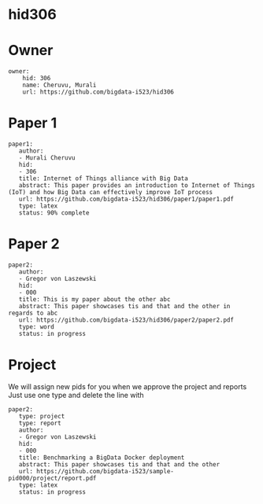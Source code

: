 # hid306

# Owner

```
owner:
    hid: 306
    name: Cheruvu, Murali
    url: https://github.com/bigdata-i523/hid306
```

# Paper 1

```
paper1:
   author: 
   - Murali Cheruvu
   hid:
   - 306
   title: Internet of Things alliance with Big Data
   abstract: This paper provides an introduction to Internet of Things (IoT) and how Big Data can effectively improve IoT process
   url: https://github.com/bigdata-i523/hid306/paper1/paper1.pdf
   type: latex
   status: 90% complete  
```
   
# Paper 2

```
paper2:
   author: 
   - Gregor von Laszewski
   hid:
   - 000
   title: This is my paper about the other abc
   abstract: This paper showcases tis and that and the other in regards to abc
   url: https://github.com/bigdata-i523/hid306/paper2/paper2.pdf
   type: word
   status: in progress
```

# Project 

We will assign new pids for you when we approve the project and reports
Just use one type and delete the line with 

```
paper2:
   type: project
   type: report
   author: 
   - Gregor von Laszewski
   hid:
   - 000
   title: Benchmarking a BigData Docker deployment
   abstract: This paper showcases tis and that and the other 
   url: https://github.com/bigdata-i523/sample-pid000/project/report.pdf
   type: latex
   status: in progress
```
   

